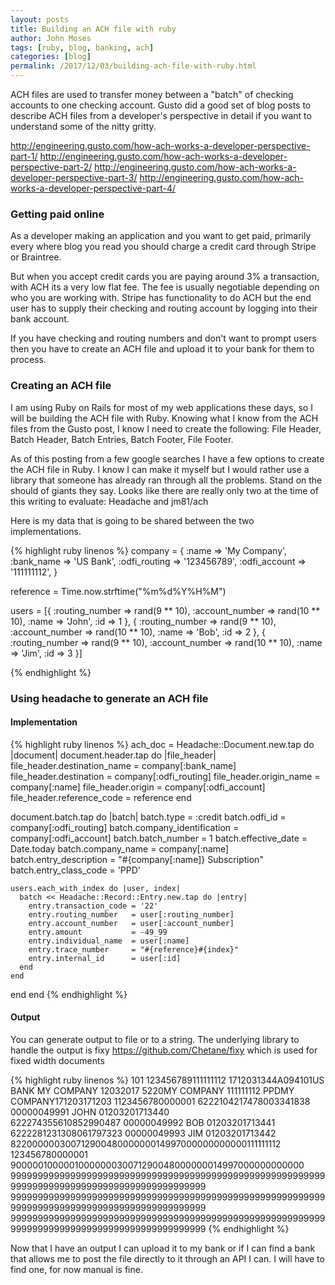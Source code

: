 ```yaml
---
layout: posts
title: Building an ACH file with ruby
author: John Moses
tags: [ruby, blog, banking, ach]
categories: [blog]
permalink: /2017/12/03/building-ach-file-with-ruby.html
---
```


ACH files are used to transfer money between a "batch" of checking accounts to one checking account.  Gusto did a good set of blog posts to describe ACH files from a developer's perspective in detail if you want to understand some of the nitty gritty.

http://engineering.gusto.com/how-ach-works-a-developer-perspective-part-1/
http://engineering.gusto.com/how-ach-works-a-developer-perspective-part-2/
http://engineering.gusto.com/how-ach-works-a-developer-perspective-part-3/
http://engineering.gusto.com/how-ach-works-a-developer-perspective-part-4/

### Getting paid online

As a developer making an application and you want to get paid, primarily every where blog you read you should charge a credit card through Stripe or Braintree.

But when you accept credit cards you are paying around 3% a transaction, with ACH its a very low flat fee.  The fee is usually negotiable depending on who you are working with.  Stripe has functionality to do ACH but the end user has to supply their checking and routing account by logging into their bank account.

If you have checking and routing numbers and don't want to prompt users then you have to create an ACH file and upload it to your bank for them to process.

### Creating an ACH file

I am using Ruby on Rails for most of my web applications these days, so I will be building the ACH file with Ruby.  Knowing what I know from the ACH files from the Gusto post, I know I need to create the following: File Header, Batch Header, Batch Entries, Batch Footer, File Footer.

As of this posting from a few google searches I have a few options to create the ACH file in Ruby.  I know I can make it myself but I would rather use a library that someone has already ran through all the problems.  Stand on the should of giants they say.  Looks like there are really only two at the time of this writing to evaluate: Headache and jm81/ach

Here is my data that is going to be shared between the two implementations.


{% highlight ruby linenos %}
company = {
  :name => 'My Company',
  :bank_name => 'US Bank',
  :odfi_routing => '123456789',
  :odfi_account => '111111112',
}

reference = Time.now.strftime("%m%d%Y%H%M")

users = [{
  :routing_number => rand(9 ** 10),
  :account_number => rand(10 ** 10),
  :name => 'John',
  :id => 1
}, {
  :routing_number => rand(9 ** 10),
  :account_number => rand(10 ** 10),
  :name => 'Bob',
  :id => 2
}, {
  :routing_number => rand(9 ** 10),
  :account_number => rand(10 ** 10),
  :name => 'Jim',
  :id => 3
}]

{% endhighlight %}

### Using headache to generate an ACH file

#### Implementation

{% highlight ruby linenos %}
ach_doc = Headache::Document.new.tap do |document|
  document.header.tap do |file_header|
    file_header.destination_name = company[:bank_name]
    file_header.destination      = company[:odfi_routing]
    file_header.origin_name      = company[:name]
    file_header.origin           = company[:odfi_account]
    file_header.reference_code   = reference
  end

  document.batch.tap do |batch|
    batch.type                   = :credit
    batch.odfi_id                = company[:odfi_routing]
    batch.company_identification = company[:odfi_account]
    batch.batch_number           = 1
    batch.effective_date         = Date.today
    batch.company_name           = company[:name]
    batch.entry_description      = "#{company[:name]} Subscription"
    batch.entry_class_code       = 'PPD'

    users.each_with_index do |user, index|
      batch << Headache::Record::Entry.new.tap do |entry|
        entry.transaction_code = '22'
        entry.routing_number   = user[:routing_number]
        entry.account_number   = user[:account_number]
        entry.amount           = -49_99
        entry.individual_name  = user[:name]
        entry.trace_number     = "#{reference}#{index}"
        entry.internal_id      = user[:id]
      end
    end
  end
end
{% endhighlight %}

#### Output

You can generate output to file or to a string.  The underlying library to handle the output is fixy https://github.com/Chetane/fixy which is used for fixed width documents

{% highlight ruby linenos %}
101 123456789111111112 1712031344A094101US BANK                MY COMPANY             12032017
5220MY COMPANY                          111111112 PPDMY COMPANY171203171203   1123456780000001
6222104217478003341838       00000049991              JOHN                    01203201713440  
622274355610852990487        00000049992              BOB                     01203201713441  
6222281231308061797323       00000049993              JIM                     01203201713442  
82200000030071290048000000014997000000000000111111112                          123456780000001
9000001000001000000030071290048000000014997000000000000                                       
9999999999999999999999999999999999999999999999999999999999999999999999999999999999999999999999
9999999999999999999999999999999999999999999999999999999999999999999999999999999999999999999999
9999999999999999999999999999999999999999999999999999999999999999999999999999999999999999999999
{% endhighlight %}

Now that I have an output I can upload it to my bank or if I can find a bank that allows me to post the file directly to it through an API I can.  I will have to find one, for now manual is fine.

